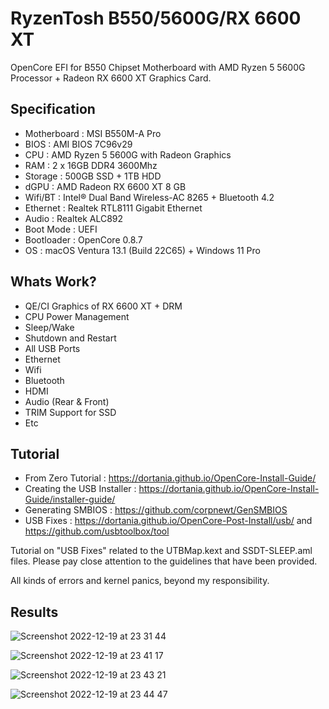 # RyzenTosh B550/5600G/RX 6600 XT
OpenCore EFI for B550 Chipset Motherboard with AMD Ryzen 5 5600G Processor + Radeon RX 6600 XT Graphics Card.

## Specification

- Motherboard     : MSI B550M-A Pro
- BIOS      : AMI BIOS 7C96v29
- CPU       : AMD Ryzen 5 5600G with Radeon Graphics
- RAM       : 2 x 16GB DDR4 3600Mhz
- Storage   : 500GB SSD + 1TB HDD
- dGPU      : AMD Radeon RX 6600 XT 8 GB
- Wifi/BT : Intel® Dual Band Wireless-AC 8265 + Bluetooth 4.2
- Ethernet  : Realtek RTL8111 Gigabit Ethernet
- Audio     : Realtek ALC892
- Boot Mode : UEFI
- Bootloader : OpenCore 0.8.7
- OS : macOS Ventura 13.1 (Build 22C65) + Windows 11 Pro

## Whats Work?

- QE/CI Graphics of RX 6600 XT + DRM
- CPU Power Management
- Sleep/Wake
- Shutdown and Restart
- All USB Ports
- Ethernet
- Wifi
- Bluetooth
- HDMI
- Audio (Rear & Front)
- TRIM Support for SSD
- Etc

## Tutorial
- From Zero Tutorial : https://dortania.github.io/OpenCore-Install-Guide/
- Creating the USB Installer : https://dortania.github.io/OpenCore-Install-Guide/installer-guide/
- Generating SMBIOS : https://github.com/corpnewt/GenSMBIOS
- USB Fixes : https://dortania.github.io/OpenCore-Post-Install/usb/ and https://github.com/usbtoolbox/tool

Tutorial on "USB Fixes" related to the UTBMap.kext and SSDT-SLEEP.aml files. Please pay close attention to the guidelines that have been provided.

All kinds of errors and kernel panics, beyond my responsibility.

## Results
![Screenshot 2022-12-19 at 23 31 44](https://user-images.githubusercontent.com/14070303/208474954-27f296fe-ea67-4485-9874-0fc14e7dec94.png)

![Screenshot 2022-12-19 at 23 41 17](https://user-images.githubusercontent.com/14070303/208475833-ee64b1c0-48e2-4cca-a662-acef192670d7.png)

![Screenshot 2022-12-19 at 23 43 21](https://user-images.githubusercontent.com/14070303/208476289-1a5a690a-b65e-45a9-963b-a565bee3276d.png)

![Screenshot 2022-12-19 at 23 44 47](https://user-images.githubusercontent.com/14070303/208476516-b0d11a7c-4832-4868-be55-cb92da6db780.png)
